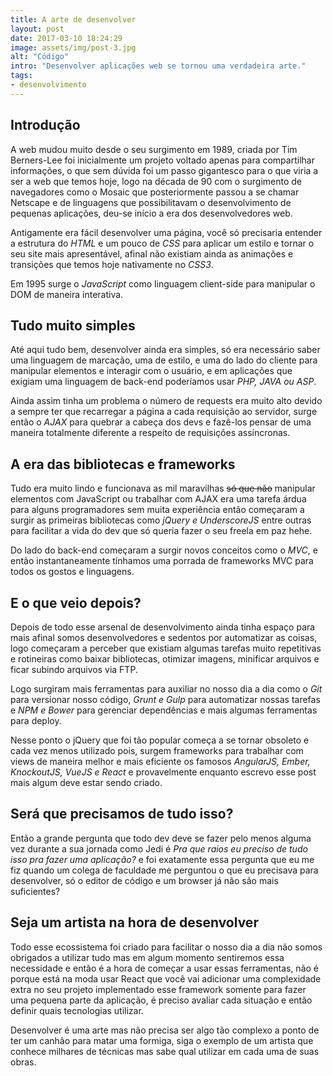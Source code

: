 ```yaml
---
title: A arte de desenvolver
layout: post
date: 2017-03-10 18:24:29
image: assets/img/post-3.jpg
alt: "Código"
intro: "Desenvolver aplicações web se tornou uma verdadeira arte."
tags:
- desenvolvimento
---
```


## Introdução

A web mudou muito desde o seu surgimento em 1989, criada por Tim Berners-Lee foi inicialmente um projeto voltado apenas para compartilhar informações, o que sem dúvida foi um passo gigantesco para o que viria a ser a web que temos hoje, logo na década de 90 com o surgimento de navegadores como o Mosaic que posteriormente passou a se chamar Netscape e de linguagens que possibilitavam o desenvolvimento de pequenas aplicações, deu-se início a era dos desenvolvedores web.

Antigamente era fácil desenvolver uma página, você só precisaria entender a estrutura do <em>HTML</em> e um pouco de <em>CSS</em> para aplicar um estilo e tornar o seu site mais apresentável, afinal não existiam ainda as animações e transições que temos hoje nativamente no <em>CSS3</em>. 

Em 1995 surge o <em>JavaScript</em> como linguagem client-side para manipular o DOM de maneira interativa.


## Tudo muito simples

Até aqui tudo bem, desenvolver ainda era simples, só era necessário saber uma linguagem de marcação, uma de estilo, e uma do lado do cliente para manipular elementos e interagir com o usuário, e em aplicações que exigiam uma linguagem de back-end poderíamos usar <em>PHP, JAVA ou ASP</em>. 

Ainda assim tinha um problema o número de requests era muito alto devido a sempre ter que recarregar a página a cada requisição ao servidor, surge então o <em>AJAX</em> para quebrar a cabeça dos devs e fazê-los pensar de uma maneira totalmente diferente a respeito de requisições assíncronas.

## A era das bibliotecas e frameworks

Tudo era muito lindo e funcionava as mil maravilhas <strike>só que não</strike> manipular elementos com JavaScript ou trabalhar com AJAX era uma tarefa árdua para alguns programadores sem muita experiência então começaram a surgir as primeiras bibliotecas como <em>jQuery e UnderscoreJS</em> entre outras para facilitar a vida do dev que só queria fazer o seu freela em paz hehe.

Do lado do back-end começaram a surgir novos conceitos como o <em>MVC</em>, e então instantaneamente tínhamos uma porrada de frameworks MVC para todos os gostos e linguagens.

## E o que veio depois?

Depois de todo esse arsenal de desenvolvimento ainda tinha espaço para mais afinal somos desenvolvedores e sedentos por automatizar as coisas, logo começaram a perceber que existiam algumas tarefas muito repetitivas e rotineiras como baixar bibliotecas, otimizar imagens, minificar arquivos e ficar subindo arquivos via FTP. 

Logo surgiram mais ferramentas para auxiliar no nosso dia a dia como o <em>Git</em> para versionar nosso código, <em>Grunt e Gulp</em> para automatizar nossas tarefas e <em>NPM e Bower</em> para gerenciar dependências e mais algumas ferramentas para deploy.

Nesse ponto o jQuery que foi tão popular começa a se tornar obsoleto e cada vez menos utilizado pois, surgem frameworks para trabalhar com views de maneira melhor e mais eficiente os famosos <em>AngularJS, Ember, KnockoutJS, VueJS e React</em> e provavelmente enquanto escrevo esse post mais algum deve estar sendo criado.

## Será que precisamos de tudo isso?

Então a grande pergunta que todo dev deve se fazer pelo menos alguma vez durante a sua jornada como Jedi é <em>Pra que raios eu preciso de tudo isso pra fazer uma aplicação?</em> e foi exatamente essa pergunta que eu me fiz quando um colega de faculdade me perguntou o que eu precisava para desenvolver, só o editor de código e um browser já não são mais suficientes? 

## Seja um artista na hora de desenvolver

Todo esse ecossistema foi criado para facilitar o nosso dia a dia não somos obrigados a utilizar tudo mas em algum momento sentiremos essa necessidade e então é a hora de começar a usar essas ferramentas, não é porque está na moda usar React que você vai adicionar uma complexidade extra no seu projeto implementado esse framework somente para fazer uma pequena parte da aplicação, é preciso avaliar cada situação e então definir quais tecnologias utilizar.

Desenvolver é uma arte mas não precisa ser algo tão complexo a ponto de ter um canhão para matar uma formiga, siga o exemplo de um artista que conhece milhares de técnicas mas sabe qual utilizar em cada uma de suas obras.